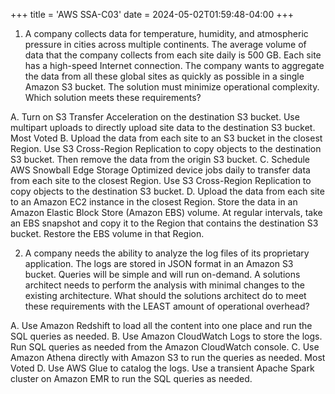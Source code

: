 +++
title = 'AWS SSA-C03'
date = 2024-05-02T01:59:48-04:00
+++

1. A company collects data for temperature, humidity, and atmospheric pressure in cities across multiple continents. The average volume of data that the company collects from each site daily is 500 GB. Each site has a high-speed Internet connection.
The company wants to aggregate the data from all these global sites as quickly as possible in a single Amazon S3 bucket. The solution must minimize operational complexity.
Which solution meets these requirements?

A. Turn on S3 Transfer Acceleration on the destination S3 bucket. Use multipart uploads to directly upload site data to the destination S3 bucket. Most Voted
B. Upload the data from each site to an S3 bucket in the closest Region. Use S3 Cross-Region Replication to copy objects to the destination S3 bucket. Then remove the data from the origin S3 bucket.
C. Schedule AWS Snowball Edge Storage Optimized device jobs daily to transfer data from each site to the closest Region. Use S3 Cross-Region Replication to copy objects to the destination S3 bucket.
D. Upload the data from each site to an Amazon EC2 instance in the closest Region. Store the data in an Amazon Elastic Block Store (Amazon EBS) volume. At regular intervals, take an EBS snapshot and copy it to the Region that contains the destination S3 bucket. Restore the EBS volume in that Region.

2. A company needs the ability to analyze the log files of its proprietary application. The logs are stored in JSON format in an Amazon S3 bucket. Queries will be simple and will run on-demand. A solutions architect needs to perform the analysis with minimal changes to the existing architecture.
What should the solutions architect do to meet these requirements with the LEAST amount of operational overhead?

A. Use Amazon Redshift to load all the content into one place and run the SQL queries as needed.
B. Use Amazon CloudWatch Logs to store the logs. Run SQL queries as needed from the Amazon CloudWatch console.
C. Use Amazon Athena directly with Amazon S3 to run the queries as needed. Most Voted
D. Use AWS Glue to catalog the logs. Use a transient Apache Spark cluster on Amazon EMR to run the SQL queries as needed.